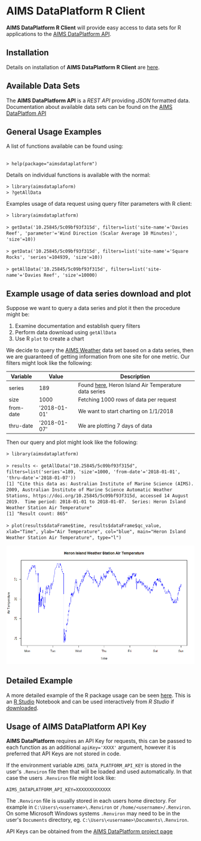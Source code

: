 
AIMS DataPlatform R Client
==========================

__AIMS DataPlatform R Client__ will provide easy access to data sets for R applications to the [AIMS DataPlatform API](https://aims.github.io/data-platform).

Installation
------------

Details on installation of __AIMS DataPlatform R Client__ are [here](install).

Available Data Sets
-------------------

The __AIMS DataPlatform API__ is a *REST API* providing *JSON* formatted data.  Documentation about available data sets can be found on the [AIMS DataPlatfom API](https://aims.github.io/data-platform)

General Usage Examples
----------------------

A list of functions available can be found using:

```

> help(package="aimsdataplatform")

```
Details on individual functions is available with the normal:

```
> library(aimsdataplaform)
> ?getAllData

```
Examples usage of data request using query filter parameters with R client:

```
> library(aimsdataplatform)

> getData('10.25845/5c09bf93f315d', filters=list('site-name'='Davies Reef', 'parameter'='Wind Direction (Scalar Average 10 Minutes)', 'size'=10))

> getData('10.25845/5c09bf93f315d', filters=list('site-name'='Square Rocks', 'series'=104939, 'size'=10))

> getAllData('10.25845/5c09bf93f315d', filters=list('site-name'='Davies Reef', 'size'=10000)

```

Example usage of data series download and plot
----------------------------------------------

Suppose we want to query a data series and plot it then the procedure might be:
1. Examine documentation and establish query filters
2. Perform data download using `getAllData`
3. Use R `plot` to create a chart

We decide to query the [AIMS Weather](https://aims.github.io/data-platform/weather) data set based on a data series, then we are guaranteed of getting information from one site for one metric.  Our filters might look like the following:


Variable  | Value        | Description
----------|--------------|------------
series    | 189          | Found [here](https://aims.github.io/data-platform/weather/series), Heron Island Air Temperature data series
size      | 1000         | Fetching 1000 rows of data per request
from-date | '2018-01-01' | We want to start charting on 1/1/2018
thru-date | '2018-01-07' | We are plotting 7 days of data

Then our query and plot might look like the following:

```
> library(aimsdataplatform)

> results <- getAllData("10.25845/5c09bf93f315d", filters=list('series'=189, 'size'=1000, 'from-date'='2018-01-01', 'thru-date'='2018-01-07'))
[1] "Cite this data as: Australian Institute of Marine Science (AIMS). 2009, Australian Institute of Marine Science Automatic Weather Stations, https://doi.org/10.25845/5c09bf93f315d, accessed 14 August 2019.  Time period: 2018-01-01 to 2018-01-07.  Series: Heron Island Weather Station Air Temperature"
[1] "Result count: 865"

> plot(results$dataFrame$time, results$dataFrame$qc_value, xlab="Time", ylab="Air Temperature", col="blue", main="Heron Island Weather Station Air Temperature", type="l")

```

![plot](Rplot.png)

Detailed Example
----------------

A more detailed example of the R package usage can be seen [here](detailed-example.nb.html).  This is an [R Studio](https://www.rstudio.com/) Notebook and can be used interactively from *R Studio* if [downloaded](detailed-example.Rmd).


Usage of AIMS DataPlatform API Key
----------------------------------

__AIMS DataPlatform__ requires an API Key for requests, this can be passed to each function as an additional `apiKey='XXXX'` argument, however it is preferred that API Keys are not stored in code.

If the environment variable `AIMS_DATA_PLATFORM_API_KEY` is stored in the user's `.Renviron` file then that will be loaded and used automatically.  In that case the users `.Renviron` file might look like:

```
AIMS_DATAPLATFORM_API_KEY=XXXXXXXXXXXXX

```
The `.Renviron` file is usually stored in each users home directory.  For example in `C:\Users\<username>\.Renviron` or `/home/<username>/.Renviron`.  On some Microsoft Windows systems `.Renviron` may need to be in the user's `Documents` directory, eg. `C:\Users\<username>\Documents\.Renviron`.

API Keys can be obtained from the [AIMS DataPlatform project page](https://aims.github.io/data-platform)
